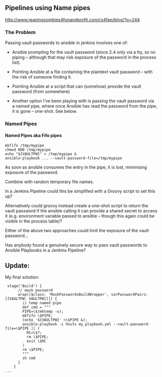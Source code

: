 ## Pipelines using Name pipes

http://www.reapingzombies4funandprofit.com/rz4fap/blog/?p=244

### The Problem

Passing vault passwords to ansible in jenkins involves one of:

- Ansible prompting for the vault password (since 2.4 only via a tty, so no piping – although that may risk exposure of the password in the process list).

- Pointing Ansible at a file containing the plaintext vault password – with the risk of someone finding it.

- Pointing Ansible at a script that can (somehow) provide the vault password (from somewhere)

- Another option I’ve been playing with is passing the vault password via a named pipe, where once Ansible has read the password from the pipe, it is gone – one-shot.  See below.

### Named Pipes

#### Named Pipes aka Fifo pipes

	mkfifo /tmp/mypipe
	chmod 600 /tmp/mypipe
	echo "${VAULTPW}" > /tmp/mypipe &
	ansible-playbook ... --vault-password-file=/tmp/mypipe

As soon as ansible consumes the entry in the pipe, it is lost, minimising exposure of the password.

Combine with random temporary file names.

In a Jenkins Pipeline could this be simplified with a Groovy script to set this up?

Alternatively could groovy instead create a one-shot script to return the vault password if the ansible calling it can provide a shared secret to access it (e.g. environment variable passed to ansible – though this again could be visible in the process table)?

Either of the above two approaches could limit the exposure of the vault password…

Has anybody found a genuinely secure way to pass vault passwords to Ansible Playbooks in a Jenkins Pipeline?

## Update:

My final solution:

	 stage('Build') {
		  // mask password
		  wrap([$class: 'MaskPasswordsBuildWrapper', varPasswordPairs: [[VAULTPW: VAULTPW]]]) {
			// temp named pipe
			def cmd = """
			PIPE=\$(mktemp -u);
			mkfifo \$PIPE;
			(echo '${VAULTPW}' >\$PIPE &);
			ansible-playbook -i hosts my_playbook.yml --vault-password-file=\$PIPE || (
			  RC=\$?;
			  rm \$PIPE;
			  exit \$RC
			)
			rm \$PIPE;
			"""
			sh cmd
		  }
		}
	...